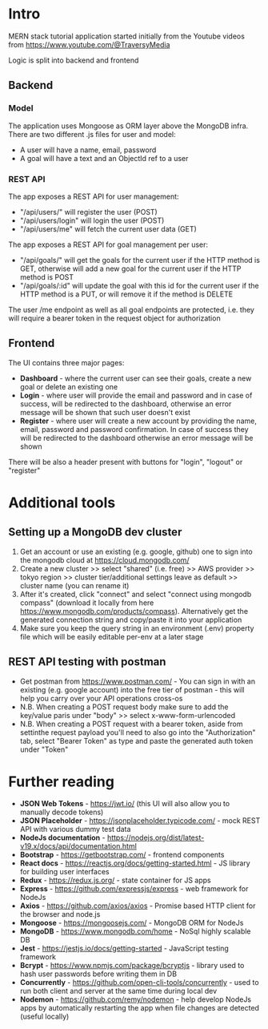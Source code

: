 # Intro

MERN stack tutorial application started initially from the Youtube videos from https://www.youtube.com/@TraversyMedia

Logic is split into backend and frontend

## Backend

### Model
The application uses Mongoose as ORM layer above the MongoDB infra. There are two different .js files for user and model:
- A user will have a name, email, password
- A goal will have a text and an ObjectId ref to a user

### REST API

The app exposes a REST API for user management:

- "/api/users/" will register the user (POST)
- "/api/users/login" will login the user (POST)
- "/api/users/me" will fetch the current user data (GET)

The app exposes a REST API for goal management per user:

- "/api/goals/" will get the goals for the current user if the HTTP method is GET, otherwise will add a new goal for the current user if the HTTP method is POST
- "/api/goals/:id" will update the goal with this id for the current user if the HTTP method is a PUT, or will remove it if the method is DELETE

The user /me endpoint as well as all goal endpoints are protected, i.e. they will require a bearer token in the request object for authorization 

## Frontend

The UI contains three major pages:
- **Dashboard** - where the current user can see their goals, create a new goal or delete an existing one
- **Login** - where user will provide the email and password and in case of success, will be redirected to the dashboard, otherwise an error message will be shown that such user doesn't exist
- **Register** - where user will create a new account by providing the name, email, password and password confirmation. In case of success they will be redirected to the dashboard otherwise an error message will be shown

There will be also a header present with buttons for "login", "logout" or "register"

# Additional tools

## Setting up a MongoDB dev cluster

1. Get an account or use an existing (e.g. google, github) one to sign into the mongodb cloud at https://cloud.mongodb.com/
2. Create a new cluster >> select "shared" (i.e. free) >> AWS provider >> tokyo region >> cluster tier/additional settings leave as default >> cluster name (you can rename it)
3. After it's created, click "connect" and select "connect using mongodb compass" (download it locally from here https://www.mongodb.com/products/compass). Alternatively get the generated connection string and copy/paste it into your application
4. Make sure you keep the query string in an environment (.env) property file which will be easily editable per-env at a later stage

## REST API testing with postman

- Get postman from https://www.postman.com/ - You can sign in with an existing (e.g. google account) into the free tier of postman - this will help you carry over your API operations cross-os
- N.B. When creating a POST request body make sure to add the key/value paris under "body" >> select x-www-form-urlencoded
- N.B. When creating a POST request with a bearer token, aside from settinthe request payload you'll need to also go into the "Authorization" tab, select "Bearer Token" as type and paste the generated auth token under "Token"

# Further reading

- **JSON Web Tokens** - https://jwt.io/ (this UI will also allow you to manually decode tokens)
- **JSON Placeholder** - https://jsonplaceholder.typicode.com/ - mock REST API with various dummy test data
- **NodeJs documentation** - https://nodejs.org/dist/latest-v19.x/docs/api/documentation.html
- **Bootstrap** - https://getbootstrap.com/ - frontend components
- **React docs** - https://reactjs.org/docs/getting-started.html - JS library for building user interfaces
- **Redux** - https://redux.js.org/ - state container for JS apps
- **Express** - https://github.com/expressjs/express - web framework for NodeJs
- **Axios** - https://github.com/axios/axios - Promise based HTTP client for the browser and node.js
- **Mongoose** - https://mongoosejs.com/ - MongoDB ORM for NodeJs
- **MongoDB** - https://www.mongodb.com/home - NoSql highly scalable DB
- **Jest** - https://jestjs.io/docs/getting-started - JavaScript testing framework
- **Bcrypt** - https://www.npmjs.com/package/bcryptjs - library used to hash user passwords before writing them in DB
- **Concurrently** - https://github.com/open-cli-tools/concurrently - used to run both client and server at the same time during local dev
- **Nodemon** - https://github.com/remy/nodemon - help develop NodeJs apps by automatically restarting the app when file changes are detected (useful locally)
